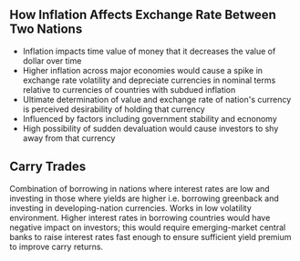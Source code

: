 ## How Inflation Affects Exchange Rate Between Two Nations

- Inflation impacts time value of money that it decreases the value of dollar over time
- Higher inflation across major economies would cause a spike in exchange rate volatility and depreciate currencies in nominal terms relative to currencies of countries with subdued inflation
- Ultimate determination of value and exchange rate of nation's currency is perceived desirability of holding that currency
- Influenced by factors including government stability and ecnonomy
- High possibility of sudden devaluation would cause investors to shy away from that currency

## Carry Trades

Combination of borrowing in nations where interest rates are low and investing in those where yields are higher i.e. borrowing greenback and investing in developing-nation currencies. Works in low volatility environment. Higher interest rates in borrowing countries would have negative impact on investors; this would require emerging-market central banks to raise interest rates fast enough to ensure sufficient yield premium to improve carry returns.
